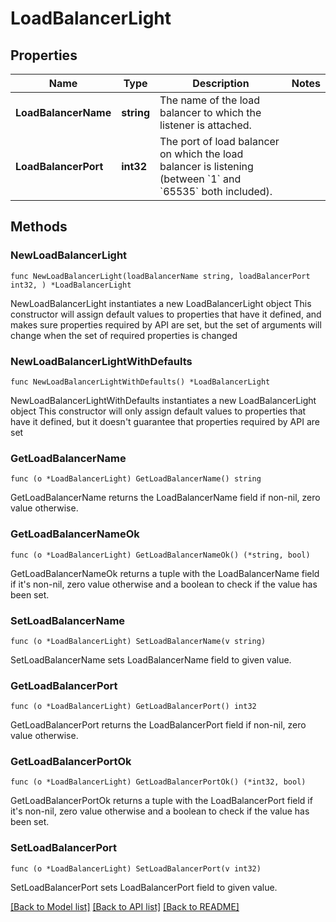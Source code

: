 # LoadBalancerLight

## Properties

Name | Type | Description | Notes
------------ | ------------- | ------------- | -------------
**LoadBalancerName** | **string** | The name of the load balancer to which the listener is attached. | 
**LoadBalancerPort** | **int32** | The port of load balancer on which the load balancer is listening (between &#x60;1&#x60; and &#x60;65535&#x60; both included). | 

## Methods

### NewLoadBalancerLight

`func NewLoadBalancerLight(loadBalancerName string, loadBalancerPort int32, ) *LoadBalancerLight`

NewLoadBalancerLight instantiates a new LoadBalancerLight object
This constructor will assign default values to properties that have it defined,
and makes sure properties required by API are set, but the set of arguments
will change when the set of required properties is changed

### NewLoadBalancerLightWithDefaults

`func NewLoadBalancerLightWithDefaults() *LoadBalancerLight`

NewLoadBalancerLightWithDefaults instantiates a new LoadBalancerLight object
This constructor will only assign default values to properties that have it defined,
but it doesn't guarantee that properties required by API are set

### GetLoadBalancerName

`func (o *LoadBalancerLight) GetLoadBalancerName() string`

GetLoadBalancerName returns the LoadBalancerName field if non-nil, zero value otherwise.

### GetLoadBalancerNameOk

`func (o *LoadBalancerLight) GetLoadBalancerNameOk() (*string, bool)`

GetLoadBalancerNameOk returns a tuple with the LoadBalancerName field if it's non-nil, zero value otherwise
and a boolean to check if the value has been set.

### SetLoadBalancerName

`func (o *LoadBalancerLight) SetLoadBalancerName(v string)`

SetLoadBalancerName sets LoadBalancerName field to given value.


### GetLoadBalancerPort

`func (o *LoadBalancerLight) GetLoadBalancerPort() int32`

GetLoadBalancerPort returns the LoadBalancerPort field if non-nil, zero value otherwise.

### GetLoadBalancerPortOk

`func (o *LoadBalancerLight) GetLoadBalancerPortOk() (*int32, bool)`

GetLoadBalancerPortOk returns a tuple with the LoadBalancerPort field if it's non-nil, zero value otherwise
and a boolean to check if the value has been set.

### SetLoadBalancerPort

`func (o *LoadBalancerLight) SetLoadBalancerPort(v int32)`

SetLoadBalancerPort sets LoadBalancerPort field to given value.



[[Back to Model list]](../README.md#documentation-for-models) [[Back to API list]](../README.md#documentation-for-api-endpoints) [[Back to README]](../README.md)


